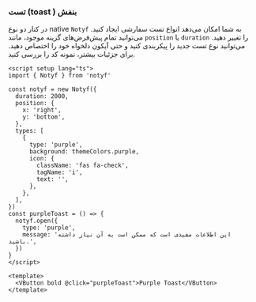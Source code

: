 ### تست (toast ) بنفش

در کنار دو نوع native `Notyf` به شما امکان می‌دهد انواع تست سفارشی ایجاد کنید. می‌توانید تمام پیش‌فرض‌های گزینه موجود، مانند `position` یا `duration` را تغییر دهید. می‌توانید نوع تست جدید را پیکربندی کنید و حتی آیکون دلخواه خود را اختصاص دهید.
برای جزئیات بیشتر، نمونه کد را بررسی کنید.

<!--code-->

```vue
<script setup lang="ts">
import { Notyf } from 'notyf'

const notyf = new Notyf({
  duration: 2000,
  position: {
    x: 'right',
    y: 'bottom',
  },
  types: [
    {
      type: 'purple',
      background: themeColors.purple,
      icon: {
        className: 'fas fa-check',
        tagName: 'i',
        text: '',
      },
    },
  ],
})
const purpleToast = () => {
  notyf.open({
    type: 'purple',
    message: 'این اطلاعات مفیدی است که ممکن است به آن نیاز داشته باشید.',
  })
}
</script>

<template>
  <VButton bold @click="purpleToast">Purple Toast</VButton>
</template>
```

<!--/code-->
